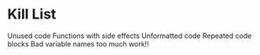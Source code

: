 Kill List
=========
Unused code
Functions with side effects
Unformatted code
Repeated code blocks
Bad variable names
too much work!!